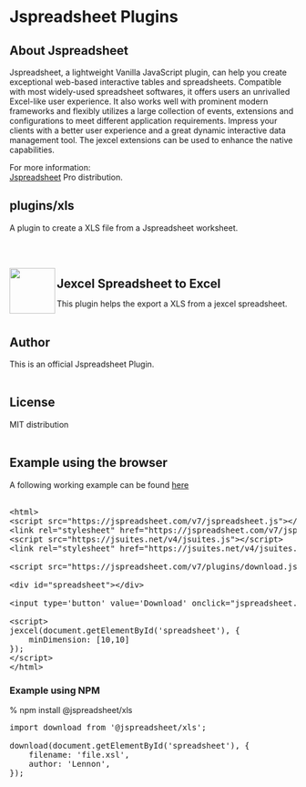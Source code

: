 <h1>Jspreadsheet Plugins</h1>

## About Jspreadsheet

Jspreadsheet, a lightweight Vanilla JavaScript plugin, can help you create exceptional web-based interactive tables and spreadsheets. Compatible with most widely-used spreadsheet softwares, it offers users an unrivalled Excel-like user experience. It also works well with prominent modern frameworks and flexibly utilizes a large collection of events, extensions and configurations to meet different application requirements. Impress your clients with a better user experience and a great dynamic interactive data management tool. The jexcel extensions can be used to enhance the native capabilities.

For more information:<br>
<a href='https://jspreadsheet.com/v7'>Jspreadsheet</a> Pro distribution.<br>

## plugins/xls
A plugin to create a XLS file from a Jspreadsheet worksheet.

<br><br>

<img src='https://jspreadsheet.com/templates/default/img/export-plugin-icon.png' width='80' align='left'>

<h2 style='margin-bottom: 0px;'>Jexcel Spreadsheet to Excel</h2>

This plugin helps the export a XLS from a jexcel spreadsheet.<br><br>

<h2>Author</h2>
This is an official Jspreadsheet Plugin.<br><br>

<h2>License</h2>
MIT distribution<br><br>

<h2>Example using the browser</h2>
A following working example can be found <a href='https://jexcel.net/plugins/exporting-to-xls'>here</a><br><br>

<pre class="prettyprint linenums">
&#60;html>
&#60;script src="https://jspreadsheet.com/v7/jspreadsheet.js">&#60;/script>
&#60;link rel="stylesheet" href="https://jspreadsheet.com/v7/jspreadsheet.css" type="text/css" />
&#60;script src="https://jsuites.net/v4/jsuites.js">&#60;/script>
&#60;link rel="stylesheet" href="https://jsuites.net/v4/jsuites.css" type="text/css" />

&#60;script src="https://jspreadsheet.com/v7/plugins/download.js">&#60;/script>

&#60;div id="spreadsheet">&#60;/div>

&#60;input type='button' value='Download' onclick="jspreadsheet.download(document.getElementById('spreadsheet'));">

&#60;script>
jexcel(document.getElementById('spreadsheet'), {
    minDimension: [10,10]
});
&#60;/script>
&#60;/html>
</pre>

<h3>Example using NPM</h3>
% npm install @jspreadsheet/xls

<pre class="prettyprint linenums">
import download from '@jspreadsheet/xls';

download(document.getElementById('spreadsheet'), {
    filename: 'file.xsl',
    author: 'Lennon',
});
</pre>
